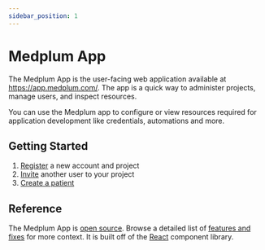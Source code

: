 ```yaml
---
sidebar_position: 1
---
```


# Medplum App

The Medplum App is the user-facing web application available at <https://app.medplum.com/>. The app is a quick way to administer projects, manage users, and inspect resources.

You can use the Medplum app to configure or view resources required for application development like credentials, automations and more.

## Getting Started

1. [Register](https://app.medplum.com/register) a new account and project
2. [Invite](./app/invite) another user to your project
3. [Create a patient](./tutorials/create-a-patient)

## Reference

The Medplum App is [open source](https://github.com/medplum/medplum/tree/main/packages/app). Browse a detailed list of [features and fixes](https://github.com/medplum/medplum/pulls?q=is%3Apr+label%3Amedplum-app) for more context. It is built off of the [React](/docs/ui-components) component library.
